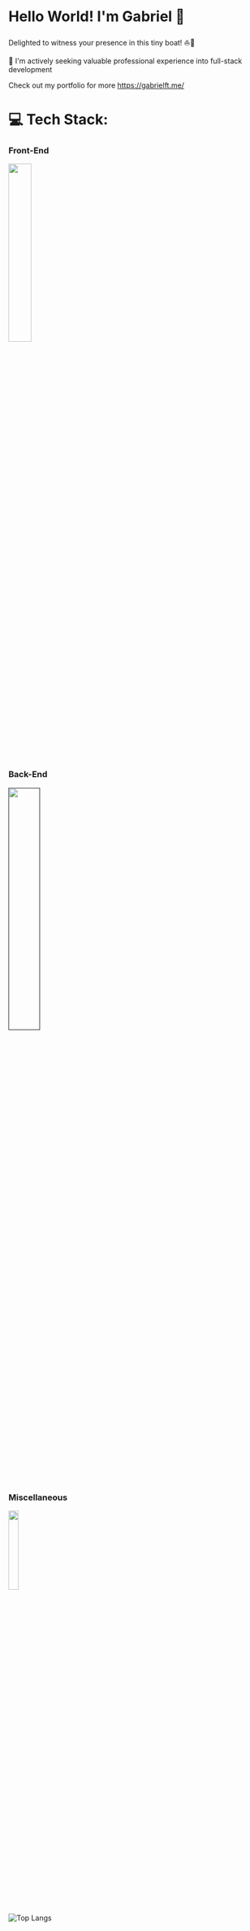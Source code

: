 <h1> Hello World! I'm Gabriel 👋</h1>  

Delighted to witness your presence in this tiny boat! ⛵️🌊

<span>💼 </span> I'm actively seeking valuable professional experience into full-stack development</li>

Check out my portfolio for more https://gabrielft.me/

# 💻 Tech Stack:

<h3>Front-End</h3>
<p align="left">
  <div href="">
    <img src="https://skillicons.dev/icons?i=js,ts,html,css,react,git" style="width: 30%;" />
  </div>
</p>


<h3>Back-End</h3>
<p align="left">
  <a href="">
    <img src="https://skillicons.dev/icons?i=java,nodejs,py,mysql,nestjs,postgres,docker&theme=light" style="width: 35%;"/>
  </a>
</p>



<h3>Miscellaneous</h3>
<p align="left">
  <a href="https://gabrielft.me/maker.html" style="width: min-content;">
    <img src="https://skillicons.dev/icons?i=linux,raspberrypi,blender,arduino&theme=light" style="width: 20%;" />
  </a>
</p>


![Top Langs](https://github-readme-stats.vercel.app/api/top-langs/?username=gabrielft-me&hide=html)
